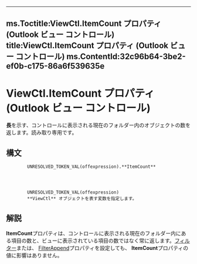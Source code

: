 

---
ms.Toctitle:ViewCtl.ItemCount プロパティ (Outlook ビュー コントロール)
title:ViewCtl.ItemCount プロパティ (Outlook ビュー コントロール)
ms.ContentId:32c96b64-3be2-ef0b-c175-86a6f539635e
---
# ViewCtl.ItemCount プロパティ (Outlook ビュー コントロール)




**長**を示す、コントロールに表示される現在のフォルダー内のオブジェクトの数を返します。読み取り専用です。

## 構文

            UNRESOLVED_TOKEN_VAL(offexpression).**ItemCount**




            UNRESOLVED_TOKEN_VAL(offexpression)
            **ViewCtl** オブジェクトを表す変数を指定します。



## 解説
**ItemCount**プロパティは、コントロールに表示される現在のフォルダー内にある項目の数と、ビューに表示されている項目の数ではなく常に返します。[フィルター](4074d1d3-e3b5-810f-3ba9-3cf5bd1507ab)または、 [FilterAppend](bb87a8a8-4493-c047-b8f8-3ff039f42a86.md)プロパティを設定しても、 **ItemCount**プロパティの値に影響はありません。




